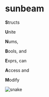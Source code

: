 # sunbeam

**S**tructs

**U**nite

**N**ums,

**B**ools, and

**E**xprs, can

**A**ccess and

**M**odify

![snake](https://c2.staticflickr.com/4/3934/15470067401_ae2b610124_b.jpg)
